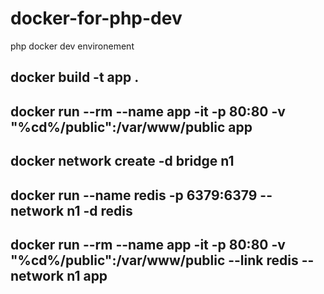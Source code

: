 # docker-for-php-dev
php docker dev environement


## docker build -t app .
##  docker run --rm --name app  -it -p 80:80 -v "%cd%/public":/var/www/public app


##  docker network create -d bridge n1 
## docker run --name redis -p 6379:6379 --network n1 -d redis
## docker run --rm --name app -it -p 80:80 -v "%cd%/public":/var/www/public --link redis --network n1 app
